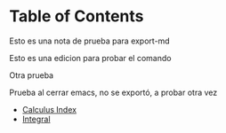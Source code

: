 
# Table of Contents



Esto es una nota de prueba para export-md

Esto es una edicion para probar el comando

Otra prueba

Prueba al cerrar emacs, no se exportó, a probar otra vez

-   [Calculus Index](20241221123842-calculus_index.md)
-   [Integral](20241221124116-integral.md)

